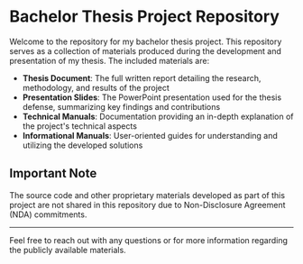 # Bachelor Thesis Project Repository  

Welcome to the repository for my bachelor thesis project. This repository serves as a collection of materials produced during the development and presentation of my thesis. The included materials are:  

- **Thesis Document**: The full written report detailing the research, methodology, and results of the project  
- **Presentation Slides**: The PowerPoint presentation used for the thesis defense, summarizing key findings and contributions  
- **Technical Manuals**: Documentation providing an in-depth explanation of the project's technical aspects  
- **Informational Manuals**: User-oriented guides for understanding and utilizing the developed solutions  

## Important Note  
The source code and other proprietary materials developed as part of this project are not shared in this repository due to Non-Disclosure Agreement (NDA) commitments.  

---

Feel free to reach out with any questions or for more information regarding the publicly available materials.
